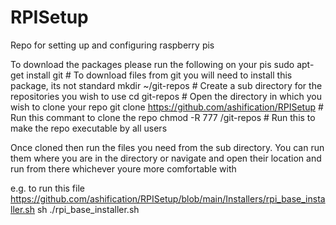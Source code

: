 # RPISetup
Repo for setting up and configuring raspberry pis 

To download the packages please run the following on your pis
    sudo apt-get install git  # To download files from git you will need to install this package, its not standard
    mkdir ~/git-repos         # Create a sub directory for the repositories you wish to use 
    cd git-repos				# Open the directory in which you wish to clone your repo
    git clone https://github.com/ashification/RPISetup   # Run this commant to clone the repo
    chmod -R 777 /git-repos     # Run this to make the repo executable by all users

Once cloned then run the files you need from the sub directory.
You can run them where you are in the directory or navigate and open their location and run from there whichever youre more comfortable with 

e.g. to run this file https://github.com/ashification/RPISetup/blob/main/Installers/rpi_base_installer.sh
    sh ./rpi_base_installer.sh
	
